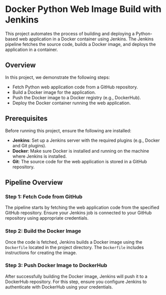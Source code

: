 # Docker Python Web Image Build with Jenkins

This project automates the process of building and deploying a Python-based web application in a Docker container using Jenkins. The Jenkins pipeline fetches the source code, builds a Docker image, and deploys the application in a container.

## Overview

In this project, we demonstrate the following steps:
- Fetch Python web application code from a GitHub repository.
- Build a Docker image for the application.
- Push the Docker image to a Docker registry (e.g., DockerHub).
- Deploy the Docker container running the web application.

## Prerequisites

Before running this project, ensure the following are installed:
- **Jenkins**: Set up a Jenkins server with the required plugins (e.g., Docker and Git plugins).
- **Docker**: Make sure Docker is installed and running on the machine where Jenkins is installed.
- **Git**: The source code for the web application is stored in a GitHub repository.

## Pipeline Overview

### Step 1: Fetch Code from GitHub
The pipeline starts by fetching the web application code from the specified GitHub repository. Ensure your Jenkins job is connected to your GitHub repository using appropriate credentials.

### Step 2: Build the Docker Image
Once the code is fetched, Jenkins builds a Docker image using the `Dockerfile` located in the project directory. The `Dockerfile` includes instructions for creating the image.

### Step 3: Push Docker Image to DockerHub
After successfully building the Docker image, Jenkins will push it to a DockerHub repository. For this step, ensure you configure Jenkins to authenticate with DockerHub using your credentials.
